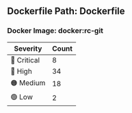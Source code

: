 ## Dockerfile Path: Dockerfile

### Docker Image: docker:rc-git
| Severity | Count |
|----------|-------|
| 🛑 Critical | 8 |
| 🔴 High | 34 |
| 🟠 Medium | 18 |
| 🟢 Low | 2 |